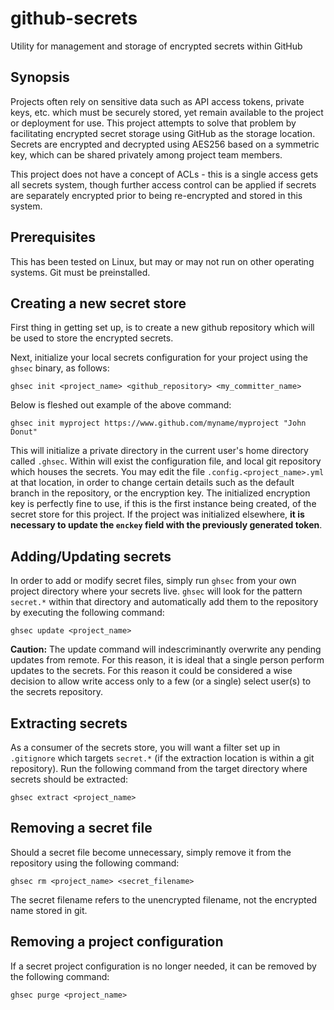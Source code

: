 # github-secrets
Utility for management and storage of encrypted secrets within GitHub

## Synopsis
Projects often rely on sensitive data such as API access tokens, private keys, etc. which must be securely stored, yet remain available to the project or deployment for use.  This project attempts to solve that problem by facilitating encrypted secret storage using GitHub as the storage location.  Secrets are encrypted and decrypted using AES256 based on a symmetric key, which can be shared privately among project team members.

This project does not have a concept of ACLs - this is a single access gets all secrets system, though further access control can be applied if secrets are separately encrypted prior to being re-encrypted and stored in this system.

## Prerequisites
This has been tested on Linux, but may or may not run on other operating systems.  Git must be preinstalled.

## Creating a new secret store
First thing in getting set up, is to create a new github repository which will be used to store the encrypted secrets.

Next, initialize your local secrets configuration for your project using the `ghsec` binary, as follows:

```
ghsec init <project_name> <github_repository> <my_committer_name>
```

Below is fleshed out example of the above command:

```
ghsec init myproject https://www.github.com/myname/myproject "John Donut"
```

This will initialize a private directory in the current user's home directory called `.ghsec`.  Within will exist the configuration file, and local git repository which houses the secrets.  You may edit the file `.config.<project_name>.yml` at that location, in order to change certain details such as the default branch in the repository, or the encryption key.  The initialized encryption key is perfectly fine to use, if this is the first instance being created, of the secret store for this project.  If the project was initialized elsewhere, <b>it is necessary to update the `enckey` field with the previously generated token</b>.

## Adding/Updating secrets
In order to add or modify secret files, simply run `ghsec` from your own project directory where your secrets live.  `ghsec` will look for the pattern `secret.*` within that directory and automatically add them to the repository by executing the following command:

```
ghsec update <project_name>
```

<b>Caution:</b> The update command will indescriminantly overwrite any pending updates from remote.  For this reason, it is ideal that a single person perform updates to the secrets.  For this reason it could be considered a wise decision to allow write access only to a few (or a single) select user(s) to the secrets repository.

## Extracting secrets
As a consumer of the secrets store, you will want a filter set up in `.gitignore` which targets `secret.*` (if the extraction location is within a git repository).  Run the following command from the target directory where secrets should be extracted:

```
ghsec extract <project_name>
```

## Removing a secret file
Should a secret file become unnecessary, simply remove it from the repository using the following command:
```
ghsec rm <project_name> <secret_filename>
```

The secret filename refers to the unencrypted filename, not the encrypted name stored in git.

## Removing a project configuration
If a secret project configuration is no longer needed, it can be removed by the following command:
```
ghsec purge <project_name>
```
